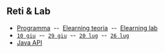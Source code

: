 ## Reti & Lab

- [Programma](programma.md) &nbsp;--&nbsp; [Elearning teoria](https://elearning.di.unipi.it/course/view.php?id=312) &nbsp;--&nbsp; [Elearning lab](https://elearning.di.unipi.it/course/view.php?id=311)
- [`10 giu`](reti0610.md) &nbsp;--&nbsp; [`29 giu`](reti0629.md) &nbsp;--&nbsp; [`20 lug`](reti0720.md) &nbsp;--&nbsp; [`26 lug`](reti0726.md)
- [Java API](file:///usr/share/doc/default-jdk-doc/api/allclasses.html)
